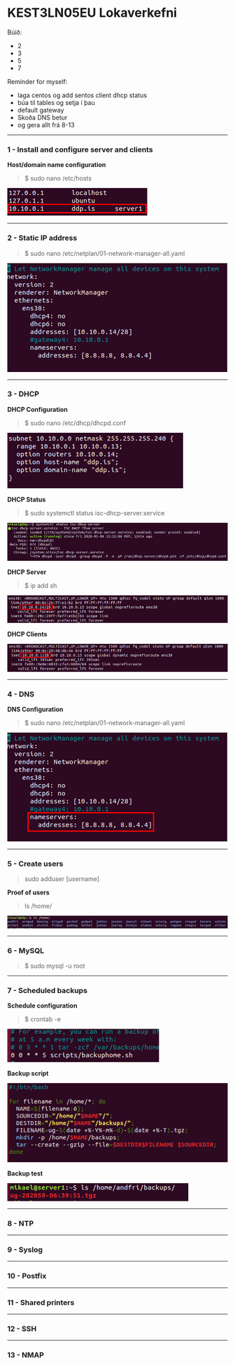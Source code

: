 # KEST3LN05EU Lokaverkefni

Búið:
- 2
- 3
- 5
- 7


Reminder for myself:  
- laga centos og add sentos client dhcp status
- búa til tables og setja í þau
- default gateway
- Skoða DNS betur
- og gera allt frá 8-13


***

### 1 - Install and configure server and clients
**Host/domain name configuration**
> $ sudo nano /etc/hosts

![host/domainname](/Screenshots/host_domain_name.PNG)

***
### 2 - Static IP address
> $ sudo nano /etc/netplan/01-network-manager-all.yaml

![staticip](/Screenshots/staticip.PNG)

***
### 3 - DHCP
**DHCP Configuration**
> $ sudo nano /etc/dhcp/dhcpd.conf

![dhcpconfiguration](/Screenshots/DHCP_configuration.PNG)

**DHCP Status**
> $ sudo systemctl status isc-dhcp-server.service

![dhcpstatus](/Screenshots/DHCP_status.PNG)

**DHCP Server**
> $ ip add sh

![dhcpserver](/Screenshots/DHCP_server.PNG)

**DHCP Clients**

![dhcpclient1](/Screenshots/DHCP_client.PNG)

***
### 4 - DNS
**DNS Configuration**
> $ sudo nano /etc/netplan/01-network-manager-all.yaml

![dns](/Screenshots/DNS.png)

***
### 5 - Create users
> sudo adduser [username]

**Proof of users**
> ls /home/

![allusers](/Screenshots/users.PNG)

***
### 6 - MySQL
> $ sudo mysql -u root

***
### 7 - Scheduled backups
**Schedule configuration**
> $ crontab -e  

![crontabconfig](/Screenshots/backup_crontab.PNG)

**Backup script**

![backupscript](/Screenshots/backup_script.PNG)

**Backup test**

![backupproof](/Screenshots/backup_proof.PNG)

***
### 8 - NTP

***
### 9 - Syslog

***
### 10 - Postfix

***
### 11 - Shared printers

***
### 12 - SSH

***
### 13 - NMAP
